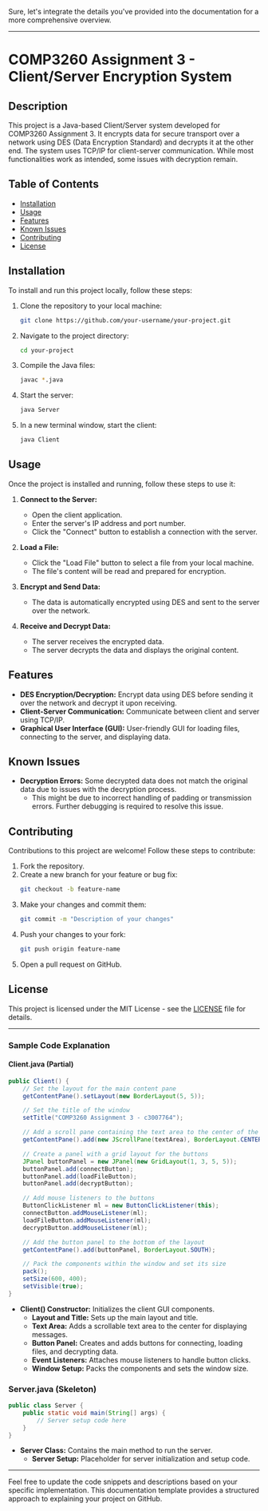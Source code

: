 Sure, let's integrate the details you've provided into the documentation for a more comprehensive overview.

---

# COMP3260 Assignment 3 - Client/Server Encryption System

## Description
This project is a Java-based Client/Server system developed for COMP3260 Assignment 3. It encrypts data for secure transport over a network using DES (Data Encryption Standard) and decrypts it at the other end. The system uses TCP/IP for client-server communication. While most functionalities work as intended, some issues with decryption remain.

## Table of Contents
- [Installation](#installation)
- [Usage](#usage)
- [Features](#features)
- [Known Issues](#known-issues)
- [Contributing](#contributing)
- [License](#license)

## Installation
To install and run this project locally, follow these steps:

1. Clone the repository to your local machine:

   ```bash
   git clone https://github.com/your-username/your-project.git
   ```

2. Navigate to the project directory:

   ```bash
   cd your-project
   ```

3. Compile the Java files:

   ```bash
   javac *.java
   ```

4. Start the server:

   ```bash
   java Server
   ```

5. In a new terminal window, start the client:

   ```bash
   java Client
   ```

## Usage
Once the project is installed and running, follow these steps to use it:

1. **Connect to the Server:**
   - Open the client application.
   - Enter the server's IP address and port number.
   - Click the "Connect" button to establish a connection with the server.

2. **Load a File:**
   - Click the "Load File" button to select a file from your local machine.
   - The file's content will be read and prepared for encryption.

3. **Encrypt and Send Data:**
   - The data is automatically encrypted using DES and sent to the server over the network.

4. **Receive and Decrypt Data:**
   - The server receives the encrypted data.
   - The server decrypts the data and displays the original content.

## Features
- **DES Encryption/Decryption:** Encrypt data using DES before sending it over the network and decrypt it upon receiving.
- **Client-Server Communication:** Communicate between client and server using TCP/IP.
- **Graphical User Interface (GUI):** User-friendly GUI for loading files, connecting to the server, and displaying data.

## Known Issues
- **Decryption Errors:** Some decrypted data does not match the original data due to issues with the decryption process.
  - This might be due to incorrect handling of padding or transmission errors. Further debugging is required to resolve this issue.

## Contributing
Contributions to this project are welcome! Follow these steps to contribute:

1. Fork the repository.
2. Create a new branch for your feature or bug fix:
   ```bash
   git checkout -b feature-name
   ```
3. Make your changes and commit them:
   ```bash
   git commit -m "Description of your changes"
   ```
4. Push your changes to your fork:
   ```bash
   git push origin feature-name
   ```
5. Open a pull request on GitHub.

## License
This project is licensed under the MIT License - see the [LICENSE](LICENSE) file for details.

---

### Sample Code Explanation

#### Client.java (Partial)

```java
public Client() {
    // Set the layout for the main content pane
    getContentPane().setLayout(new BorderLayout(5, 5));

    // Set the title of the window
    setTitle("COMP3260 Assignment 3 - c3007764");

    // Add a scroll pane containing the text area to the center of the layout
    getContentPane().add(new JScrollPane(textArea), BorderLayout.CENTER);

    // Create a panel with a grid layout for the buttons
    JPanel buttonPanel = new JPanel(new GridLayout(1, 3, 5, 5));
    buttonPanel.add(connectButton);
    buttonPanel.add(loadFileButton);
    buttonPanel.add(decryptButton);

    // Add mouse listeners to the buttons
    ButtonClickListener ml = new ButtonClickListener(this);
    connectButton.addMouseListener(ml);
    loadFileButton.addMouseListener(ml);
    decryptButton.addMouseListener(ml);

    // Add the button panel to the bottom of the layout
    getContentPane().add(buttonPanel, BorderLayout.SOUTH);

    // Pack the components within the window and set its size
    pack();
    setSize(600, 400);
    setVisible(true);
}
```

- **Client() Constructor:** Initializes the client GUI components.
  - **Layout and Title:** Sets up the main layout and title.
  - **Text Area:** Adds a scrollable text area to the center for displaying messages.
  - **Button Panel:** Creates and adds buttons for connecting, loading files, and decrypting data.
  - **Event Listeners:** Attaches mouse listeners to handle button clicks.
  - **Window Setup:** Packs the components and sets the window size.

### Server.java (Skeleton)

```java
public class Server {
    public static void main(String[] args) {
        // Server setup code here
    }
}
```

- **Server Class:** Contains the main method to run the server.
  - **Server Setup:** Placeholder for server initialization and setup code.

---

Feel free to update the code snippets and descriptions based on your specific implementation. This documentation template provides a structured approach to explaining your project on GitHub.
